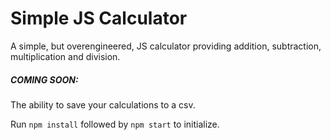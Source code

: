 # Simple JS Calculator

A simple, but overengineered, JS calculator providing addition, subtraction, multiplication and division.

##### COMING SOON: 

The ability to save your calculations to a csv.

Run `npm install` followed by `npm start` to initialize.  